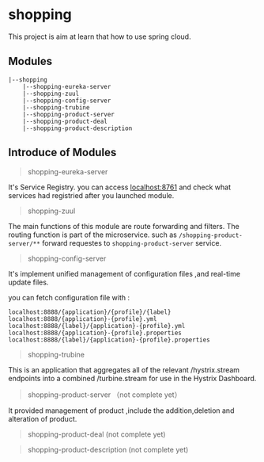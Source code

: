 # shopping

This project is aim at learn that how to use spring cloud.

## Modules

```
|--shopping
	|--shopping-eureka-server 
	|--shopping-zuul
	|--shopping-config-server
	|--shopping-trubine
	|--shopping-product-server
	|--shopping-product-deal
	|--shopping-product-description
```



## Introduce of Modules

> shopping-eureka-server

It's Service Registry. you can access [localhost:8761](localhost:8761) and check what services had registried after you launched module.
 
> shopping-zuul

The main functions of this module are route forwarding and filters. The routing function is part of the microservice. such as `/shopping-product-server/**` forward requestes to `shopping-product-server` service.
 
> shopping-config-server

It's implement unified management of configuration files ,and real-time update files.

you can fetch configuration file with :

```
localhost:8888/{application}/{profile}/{label}
localhost:8888/{application}-{profile}.yml
localhost:8888/{label}/{application}-{profile}.yml
localhost:8888/{application}-{profile}.properties
localhost:8888/{label}/{application}-{profile}.properties
```

> shopping-trubine

This is an application that aggregates all of the relevant /hystrix.stream endpoints into a combined /turbine.stream for use in the Hystrix Dashboard.

> shopping-product-server （not complete yet）

It provided management of product ,include the addition,deletion and alteration of product.

> shopping-product-deal (not complete yet)

> shopping-product-description  (not complete yet)


 